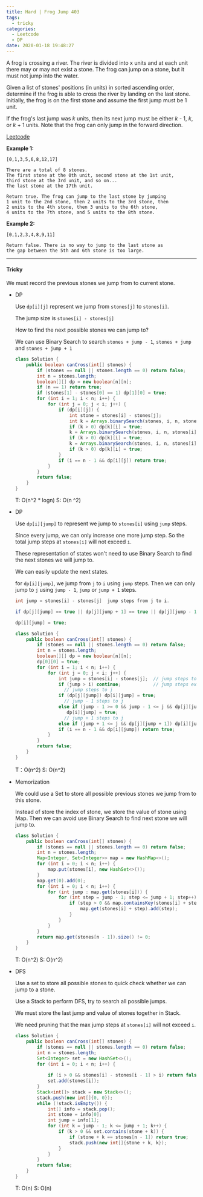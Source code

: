 ```yaml
---
title: Hard | Frog Jump 403
tags:
  - tricky
categories:
  - Leetcode
  - DP	
date: 2020-01-18 19:48:27
---
```


A frog is crossing a river. The river is divided into x units and at each unit there may or may not exist a stone. The frog can jump on a stone, but it must not jump into the water.

Given a list of stones' positions (in units) in sorted ascending order, determine if the frog is able to cross the river by landing on the last stone. Initially, the frog is on the first stone and assume the first jump must be 1 unit.

If the frog's last jump was *k* units, then its next jump must be either *k* - 1, *k*, or *k* + 1 units. Note that the frog can only jump in the forward direction.

[Leetcode](https://leetcode.com/problems/frog-jump/)

<!--more-->

**Example 1:**

```
[0,1,3,5,6,8,12,17]

There are a total of 8 stones.
The first stone at the 0th unit, second stone at the 1st unit,
third stone at the 3rd unit, and so on...
The last stone at the 17th unit.

Return true. The frog can jump to the last stone by jumping 
1 unit to the 2nd stone, then 2 units to the 3rd stone, then 
2 units to the 4th stone, then 3 units to the 6th stone, 
4 units to the 7th stone, and 5 units to the 8th stone.
```

**Example 2:**

```
[0,1,2,3,4,8,9,11]

Return false. There is no way to jump to the last stone as 
the gap between the 5th and 6th stone is too large.
```

---

#### Tricky 

We must record the previous stones we jump from to current stone.

* DP

  Use `dp[i][j]` represent we jump from `stones[j]` to `stones[i]`. 

  The jump size is `stones[i] - stones[j]`

  How to find the next possible stones we can jump to?

  We can use Binary Search to search `stones + jump - 1`, `stones + jump` and `stones + jump + 1`

  ```java
  class Solution {
      public boolean canCross(int[] stones) {
          if (stones == null || stones.length == 0) return false;
          int n = stones.length;
          boolean[][] dp = new boolean[n][n];
          if (n == 1) return true;
          if (stones[1] - stones[0] == 1) dp[1][0] = true;
          for (int i = 1; i < n; i++) {
              for (int j = 0; j < i; j++) {
                  if (dp[i][j]) {
                      int stone = stones[i] - stones[j];
                      int k = Arrays.binarySearch(stones, i, n, stones[i] + stone - 1);
                      if (k > 0) dp[k][i] = true;
                      k = Arrays.binarySearch(stones, i, n, stones[i] + stone);
                      if (k > 0) dp[k][i] = true;
                      k = Arrays.binarySearch(stones, i, n, stones[i] + stone + 1);
                      if (k > 0) dp[k][i] = true;
                  }
                  if (i == n - 1 && dp[i][j]) return true; 
              }
          }
          return false;
      }
  }
  ```

  T: O(n^2 * logn)			S: O(n ^2)

* DP

  Use `dp[i][jump]` to represent we jump to `stones[i]` using `jump` steps.

  Since every jump, we can only increase one more jump step. So the total jump steps at `stones[i]` will not exceed `i`.

  These representation of states won't need to use Binary Search to find the next stones we will jump to.

  We can easily update the next states.

  for `dp[i][jump]`, we jump from `j` to `i` using `jump` steps. Then we can only jump to `j` using `jump - 1`, `jump`  or `jump + 1` steps.

  ```java
  int jump = stones[i] - stones[j]  jump steps from j to i.
  
  if dp[j][jump] == true || dp[j][jump + 1] == true || dp[j][jump - 1] == true,
  
  dp[i][jump] = true;
  ```

  ```java
  class Solution {
      public boolean canCross(int[] stones) {
          if (stones == null || stones.length == 0) return false;
          int n = stones.length;
          boolean[][] dp = new boolean[n][n];
          dp[0][0] = true;
          for (int i = 1; i < n; i++) {
              for (int j = 0; j < i; j++) {
                  int jump = stones[i] - stones[j];  // jump steps to i
                  if (jump > i) continue;            // jump steps exceed i
                	// jump steps to j
                  if (dp[j][jump]) dp[i][jump] = true;  
                	// jump - 1 steps to j
                  else if (jump - 1 >= 0 && jump - 1 <= j && dp[j][jump - 1]) 
                     dp[i][jump] = true;  
                	// jump + 1 steps to j
                  else if (jump + 1 <= j && dp[j][jump + 1]) dp[i][jump] = true;
                  if (i == n - 1 && dp[i][jump]) return true;
              }
          }
          return false;
      }
  }
  ```

  T：O(n^2)		S: O(n^2)

* Memorization

  We could use a Set to store all possible previous stones we jump from to this stone.

  Instead of store the index of stone, we store the value of stone using Map. Then we can avoid use Binary Search to find next stone we will jump to.

  ```java
  class Solution {
      public boolean canCross(int[] stones) {
          if (stones == null || stones.length == 0) return false;
          int n = stones.length;
          Map<Integer, Set<Integer>> map = new HashMap<>();
          for (int i = 0; i < n; i++) {
              map.put(stones[i], new HashSet<>());
          }
          map.get(0).add(0);
          for (int i = 0; i < n; i++) {
              for (int jump : map.get(stones[i])) {
                  for (int step = jump - 1; step <= jump + 1; step++) {
                      if (step > 0 && map.containsKey(stones[i] + step)) {
                          map.get(stones[i] + step).add(step);
                      }
                  }
              }
          }
          return map.get(stones[n - 1]).size() != 0;
      }
  }
  ```

  T: O(n^2)		S: O(n^2)

* DFS

  Use a set to store all possible stones to quick check whether we can jump to a stone.

  Use a Stack to perform DFS, try to search all possible jumps.

  We must store the last jump and value of stones together in Stack.

  We need pruning that the max jump steps at `stones[i]` will not exceed `i`.

  ```java
  class Solution {
      public boolean canCross(int[] stones) {
          if (stones == null || stones.length == 0) return false;
          int n = stones.length;
          Set<Integer> set = new HashSet<>();
          for (int i = 0; i < n; i++) {
            																									// steps won't exceed i
              if (i > 0 && stones[i] - stones[i - 1] > i) return false;
              set.add(stones[i]);
          }
          Stack<int[]> stack = new Stack<>();
          stack.push(new int[]{0, 0});
          while (!stack.isEmpty()) {
              int[] info = stack.pop();
              int stone = info[0];
              int jump = info[1];
              for (int k = jump - 1; k <= jump + 1; k++) {
                  if (k > 0 && set.contains(stone + k)) {
                      if (stone + k == stones[n - 1]) return true;      // search successful
                      stack.push(new int[]{stone + k, k});
                  }
              }
          }
          return false;
      }
  }
  ```

  T: O(n)		S: O(n)	